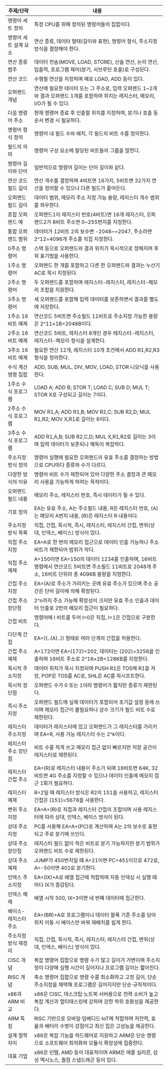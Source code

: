 | 주제/단락        | 내용                                                                                                  |
| ------------ | --------------------------------------------------------------------------------------------------- |
| 명령어 세트 정의    | 특정 CPU를 위해 정의된 명령어들의 집합이다.                                                                          |
| 명령어 세트 설계 요소 | 연산 종류, 데이터 형태(길이와 표현), 명령어 형식, 주소지정 방식을 결정해야 한다.                                                    |
| 연산 종류 범주     | 데이터 전송(MOVE, LOAD, STORE), 산술 연산, 논리 연산, 입출력, 프로그램 제어(분기, 서브루틴 호출)로 구성된다.                           |
| 연산 코드        | 수행될 연산을 지정하며 예로 LOAD, ADD 등이 있다.                                                                    |
| 오퍼랜드 개념      | 연산에 필요한 데이터 또는 그 주소로, 입력 오퍼랜드 1~2개와 결과 오퍼랜드 1개를 포함하며 위치는 레지스터, 메모리, I/O가 될 수 있다.                    |
| 다음 명령어 주소    | 현재 명령어 종료 후 인출할 위치를 지정하며, 분기나 호출 등 순서 변경 시 필요하다.                                                    |
| 명령어 형식 정의    | 명령어 내 필드 수와 배치, 각 필드의 비트 수를 정의한다.                                                                   |
| 필드의 의미       | 명령어 구성 요소에 할당된 비트들의 그룹을 말한다.                                                                        |
| 명령어 길이와 단어   | 일반적으로 명령어 길이는 단어 길이와 같다.                                                                            |
| 연산 코드 필드 길이  | 연산 개수를 결정하며 4비트면 16가지, 5비트면 32가지 연산을 정의할 수 있으나 다른 필드가 줄어든다.                                         |
| 오퍼랜드 필드 길이   | 데이터 범위, 메모리 주소 지정 가능 용량, 레지스터 개수 범위를 좌우한다.                                                          |
| 혼합 오퍼랜드 예    | 오퍼랜드1이 레지스터 번호(4비트)면 16개 레지스터, 오퍼랜드2가 8비트 주소면 0~255번지를 지정한다.                                        |
| 통합 오퍼랜드 범위   | 데이터가 12비트 2의 보수면 -2048~+2047, 주소라면 2^12=4096개 주소를 직접 지정한다.                                          |
| 0주소 명령어      | 스택 등으로 오퍼랜드와 결과 위치가 묵시적으로 정해지며 후위 표기법을 사용한다.                                                        |
| 1주소 명령어      | 오퍼랜드 한 개를 포함하고 다른 한 오퍼랜드와 결과는 누산기 AC로 묵시 지정된다.                                                      |
| 2주소 명령어      | 두 오퍼랜드를 포함하며 레지스터-레지스터, 레지스터-메모리 조합을 지원한다.                                                          |
| 3주소 명령어      | 세 오퍼랜드를 포함해 입력 데이터를 보존하면서 결과를 별도에 저장한다.                                                             |
| 1주소 16비트 예제  | 연산코드 5비트면 주소필드 11비트로 주소지정 가능한 용량은 2^11×1B=2048B이다.                                                  |
| 2주소 16비트 예제  | 연산코드 5비트, 레지스터 8개인 경우 레지스터-레지스터, 레지스터-메모리 형식을 설계한다.                                                 |
| 3주소 16비트 예제  | 필요한 연산 12개, 레지스터 10개 조건에서 ADD R1,R2,R3 형식을 정의한다.                                                    |
| 수식 계산 명령 집합  | ADD, SUB, MUL, DIV, MOV, LOAD, STOR 니모닉을 사용한다.                                                      |
| 1주소 수식 프로그램  | LOAD A; ADD B; STOR T; LOAD C; SUB D; MUL T; STOR X로 구성되고 길이는 7이다.                                  |
| 2주소 수식 프로그램  | MOV R1,A; ADD R1,B; MOV R2,C; SUB R2,D; MUL R1,R2; MOV X,R1로 길이는 6이다.                               |
| 3주소 수식 프로그램  | ADD R1,A,B; SUB R2,C,D; MUL X,R1,R2로 길이는 3이며 입력 데이터가 보존되나 해독이 복잡하다.                                 |
| 주소지정 방식 정의   | 명령어 실행에 필요한 오퍼랜드의 유효 주소를 결정하는 방법으로 CPU마다 종류와 수가 다르다.                                                |
| 다양한 방식의 이유   | 명령어 비트 수가 제한되어 있어 다양한 주소 결정과 큰 메모리 사용을 가능하게 하려는 목적이다.                                               |
| 오퍼랜드 필드 내용   | 메모리 주소, 레지스터 번호, 즉시 데이터가 될 수 있다.                                                                    |
| 기호 정의        | EA는 유효 주소, A는 주소필드 내용, R은 레지스터 번호, (A)는 메모리 A번지 내용, (R)은 레지스터 R 내용이다.                               |
| 주소지정 방식 목록   | 직접, 간접, 묵시적, 즉시, 레지스터, 레지스터 간접, 변위(상대, 인덱스, 베이스) 방식이 있다.                                            |
| 직접 주소지정      | EA=A로 한 번의 메모리 접근으로 데이터 인출 가능하나 주소 비트가 제한되어 범위가 작다.                                                 |
| 직접 주소 예제     | A=150이면 EA=150의 데이터 1234를 인출하며, 16비트 명령에서 연산코드 5비트면 주소필드 11비트로 2048개 주소, 16비트 단위라 총 4096B 용량을 지정한다. |
| 간접 주소지정      | EA=(A)로 주소가 가리키는 곳에 유효 주소가 있으며 주소 공간은 단어 길이에 의해 확장된다.                                               |
| 간접 주소 장단점    | 2^n까지 주소 가능해 확장성이 크지만 유효 주소 인출과 데이터 인출로 2번의 메모리 접근이 필요하다.                                           |
| 간접 비트        | 명령어에 I 비트를 두어 I=0은 직접, I=1은 간접으로 구분한다.                                                              |
| 다단계 간접       | EA=((..(A)..)) 형태로 여러 단계의 간접을 허용한다.                                                                 |
| 간접 주소 예제     | A=172이면 EA=(172)=202, 데이터는 (202)=3256을 인출하며 16비트 주소로 2^16×2B=128KB를 지정한다.                           |
| 묵시적 주소지정     | 데이터 위치가 묵시 지정되며 PUSH R1은 TOS에 R1을 저장, POP은 TOS를 AC로, SHL은 AC를 좌시프트한다.                               |
| 묵시적 장단점      | 오퍼랜드 수가 0 또는 1이라 명령어가 짧지만 종류가 제한된다.                                                                 |
| 즉시 주소지정      | 오퍼랜드 필드에 실제 데이터가 포함되어 초기값 설정 등에 쓰이며 메모리 접근이 불필요하나 상수 크기가 필드 비트 수로 제한된다.                             |
| 레지스터 주소지정    | 데이터가 레지스터에 있고 오퍼랜드가 그 레지스터를 가리키며 EA=R, 사용 가능 레지스터 수는 2^k이다.                                         |
| 레지스터 주소 장단점  | 비트 수를 적게 쓰고 메모리 접근 없이 빠르지만 저장 공간이 레지스터로 제한된다.                                                       |
| 레지스터 간접 주소   | EA=(R)로 레지스터 내용이 주소가 되며 16비트면 64K, 32비트면 4G 주소를 지정할 수 있으나 데이터 인출에 메모리 접근 1회가 필요하다.                  |
| 레지스터 예제      | R=2일 때 레지스터 방식은 R2의 151을 사용하고, 레지스터 간접은 (151)=5678을 사용한다.                                           |
| 변위 주소지정      | EA=A+(R)로 직접과 레지스터 간접의 조합이며 사용 레지스터에 따라 상대, 인덱스, 베이스 방식이 된다.                                        |
| 상대 주소지정      | PC를 사용해 EA=A+(PC)로 계산하며 A는 2의 보수로 표현되고 주로 분기에 쓰인다.                                                  |
| 상대 주소 장단점    | 레지스터 필드 없이 적은 비트로 분기 가능하지만 분기 범위가 오퍼랜드 비트 수로 제한된다.                                                  |
| 상대 주소 예제     | JUMP가 450번지일 때 A=21이면 PC=451이므로 472로, A=-50이면 401로 분기한다.                                            |
| 인덱스 주소지정     | EA=(IX)+A로 배열 접근에 적합하며 자동 인덱싱 시 실행 때마다 IX가 증감된다.                                                    |
| 인덱스 예제       | 배열 시작 500, IX=3이면 네 번째 데이터에 접근한다.                                                                   |
| 베이스-레지스터 주소  | EA=(BR)+A로 프로그램이나 데이터 블록 기준 주소를 담아 위치 이동 시 베이스만 바꿔 재배치를 쉽게 한다.                                      |
| 주소지정 방식 재정리  | 직접, 간접, 묵시적, 즉시, 레지스터, 레지스터 간접, 변위(상대, 인덱스, 베이스) 방식이 있다.                                            |
| CISC 개념      | 복잡 명령어 집합으로 명령 수가 많고 길이가 가변이며 주소지정이 다양해 실행 시간이 길어지나 프로그램 길이는 짧아진다.                                  |
| RISC 개념      | 축소 명령어 집합으로 명령 수를 최소화하고 고정 길이, 단순 주소지정을 채택해 프로그램은 길어지지만 단순·규칙적이다.                                   |
| x86과 ARM 비교  | x86은 CISC, 데스크탑·노트북·서버용으로 전력 소비가 높고 복잡 계산과 멀티태스킹에 강하며 강한 하위 호환성을 제공한다.                              |
| ARM 특징       | RISC 기반으로 모바일·임베디드·IoT에 적합하며 저전력, 효율과 배터리 수명이 강점이고 최신 칩은 고성능을 제공한다.                                 |
| 설계 철학 차이     | x86은 복잡 기능을 하드웨어로 지원하고 ARM은 단순 명령으로 소프트웨어 최적화와 모듈식 확장성에 집중한다.                                       |
| 대표 기업        | x86은 인텔, AMD 등이 대표적이며 ARM은 애플 실리콘, 삼성 엑시노스, 퀄컴 스냅드래곤 등이 있다.                                         |
